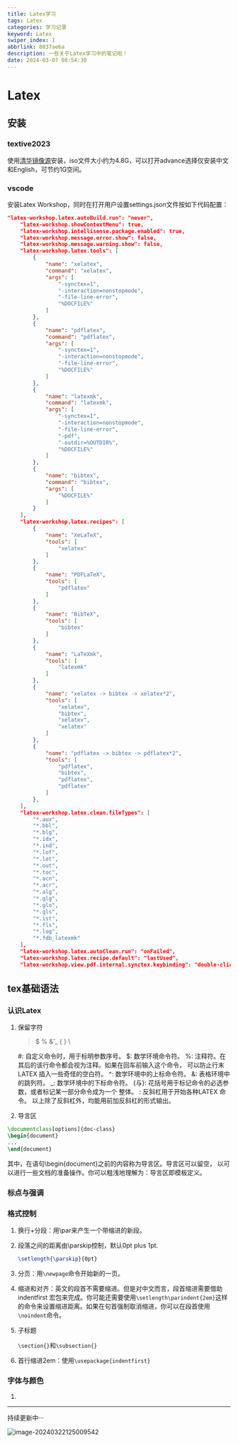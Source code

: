 ```yaml
---
title: Latex学习
tags: Latex
categories: 学习记录
keyword: Latex
swiper_index: 1
abbrlink: 8837ae6a
description: 一些关于Latex学习中的笔记啦！
date: 2024-03-07 08:54:30
---
```


# Latex

## 安装

###  textive2023

使用[清华镜像源](https://mirrors.tuna.tsinghua.edu.cn/CTAN/systems/texlive/Images/)安装，iso文件大小约为4.8G，可以打开advance选择仅安装中文和English，可节约1G空间。

### vscode

安装Latex Workshop，同时在打开用户设置settings.json文件按如下代码配置：

```json
"latex-workshop.latex.autoBuild.run": "never",
    "latex-workshop.showContextMenu": true,
    "latex-workshop.intellisense.package.enabled": true,
    "latex-workshop.message.error.show": false,
    "latex-workshop.message.warning.show": false,
    "latex-workshop.latex.tools": [
        {
            "name": "xelatex",
            "command": "xelatex",
            "args": [
                "-synctex=1",
                "-interaction=nonstopmode",
                "-file-line-error",
                "%DOCFILE%"
            ]
        },
        {
            "name": "pdflatex",
            "command": "pdflatex",
            "args": [
                "-synctex=1",
                "-interaction=nonstopmode",
                "-file-line-error",
                "%DOCFILE%"
            ]
        },
        {
            "name": "latexmk",
            "command": "latexmk",
            "args": [
                "-synctex=1",
                "-interaction=nonstopmode",
                "-file-line-error",
                "-pdf",
                "-outdir=%OUTDIR%",
                "%DOCFILE%"
            ]
        },
        {
            "name": "bibtex",
            "command": "bibtex",
            "args": [
                "%DOCFILE%"
            ]
        }
    ],
    "latex-workshop.latex.recipes": [
        {
            "name": "XeLaTeX",
            "tools": [
                "xelatex"
            ]
        },
        {
            "name": "PDFLaTeX",
            "tools": [
                "pdflatex"
            ]
        },
        {
            "name": "BibTeX",
            "tools": [
                "bibtex"
            ]
        },
        {
            "name": "LaTeXmk",
            "tools": [
                "latexmk"
            ]
        },
        {
            "name": "xelatex -> bibtex -> xelatex*2",
            "tools": [
                "xelatex",
                "bibtex",
                "xelatex",
                "xelatex"
            ]
        },
        {
            "name": "pdflatex -> bibtex -> pdflatex*2",
            "tools": [
                "pdflatex",
                "bibtex",
                "pdflatex",
                "pdflatex"
            ]
        },
    ],
    "latex-workshop.latex.clean.fileTypes": [
        "*.aux",
        "*.bbl",
        "*.blg",
        "*.idx",
        "*.ind",
        "*.lof",
        "*.lot",
        "*.out",
        "*.toc",
        "*.acn",
        "*.acr",
        "*.alg",
        "*.glg",
        "*.glo",
        "*.gls",
        "*.ist",
        "*.fls",
        "*.log",
        "*.fdb_latexmk"
    ],
    "latex-workshop.latex.autoClean.run": "onFailed",
    "latex-workshop.latex.recipe.default": "lastUsed",
    "latex-workshop.view.pdf.internal.synctex.keybinding": "double-click"
```

## tex基础语法

### 认识Latex

1. 保留字符

   > $ % &̂ _ { } \


   #: 自定义命令时，用于标明参数序号。
   $: 数学环境命令符。
   %: 注释符。在其后的该行命令都会视为注释。如果在回车前输入这个命令，
   可以防止行末LATEX 插入一些奇怪的空白符。
   ^: 数学环境中的上标命令符。
   &: 表格环境中的跳列符。
   _: 数学环境中的下标命令符。
   {与}: 花括号用于标记命令的必选参数，或者标记某一部分命令成为一个
   整体。
   \: 反斜杠用于开始各种LATEX 命令。
   以上除了反斜杠外，均能用前加反斜杠的形式输出。

2. 导言区

```latex
\documentclass[options]{doc-class}
\begin{document}
...
\end{document}
```

其中，在语句\begin{document}之前的内容称为导言区。导言区可以留空，
以可以进行一些文档的准备操作。你可以粗浅地理解为：导言区即模板定义。

### 标点与强调



### 格式控制

1. 换行+分段：用\par来产生一个带缩进的新段。

2. 段落之间的距离由\parskip控制，默认0pt plus 1pt.

   ```latex
   \setlength{\parskip}{0pt}
   ```

3. 分页：用`\newpage`命令开始新的一页。

4. 缩进和对齐：英文的段首不需要缩进。但是对中文而言，段首缩进需要借助indentfirst 宏包来完成。你可能还需要使用`\setlength\parindent{2em}`这样的命令来设置缩进距离。如果在句首强制取消缩进，你可以在段首使用`\noindent`命令。

5. 子标题

   `\section{}`和`\subsection{}`

6. 首行缩进2em：使用`\usepackage{indentfirst}`

### 字体与颜色

1. 

---

持续更新中···

![image-20240322125009542](C:\Users\Noble丶Ray\AppData\Roaming\Typora\typora-user-images\image-20240322125009542.png)
